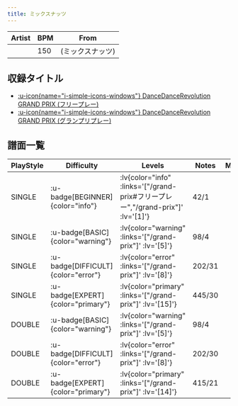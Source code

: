 ```yaml
---
title: ミックスナッツ
---
```


|Artist|BPM|From|
|------|---|----|
||150|(ミックスナッツ)|

## 収録タイトル

- [ :u-icon{name="i-simple-icons-windows"} DanceDanceRevolution GRAND PRIX (フリープレー)](/grand-prix#フリープレー)
- [ :u-icon{name="i-simple-icons-windows"} DanceDanceRevolution GRAND PRIX (グランプリプレー)](/grand-prix)

## 譜面一覧

|PlayStyle|Difficulty|Levels|Notes|Movie|
|---------|----------|------|-----|-----|
|SINGLE| :u-badge[BEGINNER]{color="info"} | :lv{color="info" :links='["/grand-prix#フリープレー","/grand-prix"]' :lv='[1]'} |42/1||
|SINGLE| :u-badge[BASIC]{color="warning"} | :lv{color="warning" :links='["/grand-prix"]' :lv='[5]'} |98/4||
|SINGLE| :u-badge[DIFFICULT]{color="error"} | :lv{color="error" :links='["/grand-prix"]' :lv='[8]'} |202/31||
|SINGLE| :u-badge[EXPERT]{color="primary"} | :lv{color="primary" :links='["/grand-prix"]' :lv='[15]'} |445/30||
|DOUBLE| :u-badge[BASIC]{color="warning"} | :lv{color="warning" :links='["/grand-prix"]' :lv='[5]'} |98/4||
|DOUBLE| :u-badge[DIFFICULT]{color="error"} | :lv{color="error" :links='["/grand-prix"]' :lv='[8]'} |202/30||
|DOUBLE| :u-badge[EXPERT]{color="primary"} | :lv{color="primary" :links='["/grand-prix"]' :lv='[14]'} |415/21||

